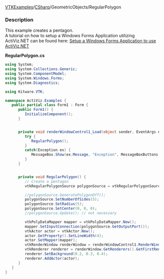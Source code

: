 [VTKExamples](/home/)/[CSharp](/CSharp)/GeometricObjects/RegularPolygon

### Description
This example creates a pentagon.<br />
A tutorial on how to setup a Windows Forms Application utilizing ActiViz.NET can be found here: [Setup a Windows Forms Application to use ActiViz.NET](http://www.vtk.org/Wiki/VTK/CSharp/ActiViz.NET)

**RegularPolygon.cs**
```csharp
using System;
using System.Collections.Generic;
using System.ComponentModel;
using System.Windows.Forms;
using System.Diagnostics;

using Kitware.VTK;

namespace ActiViz.Examples {
   public partial class Form1 : Form {
      public Form1() {
         InitializeComponent();
      }


      private void renderWindowControl1_Load(object sender, EventArgs e) {
         try {
            RegularPolygon();
         }
         catch(Exception ex) {
            MessageBox.Show(ex.Message, "Exception", MessageBoxButtons.OK);
         }
      }


      private void RegularPolygon() {
         // Create a pentagon
         vtkRegularPolygonSource polygonSource = vtkRegularPolygonSource.New();

         //polygonSource.GeneratePolygonOff();
         polygonSource.SetNumberOfSides(5);
         polygonSource.SetRadius(5);
         polygonSource.SetCenter(0, 0, 0);
         //polygonSource.Update(); // not necessary

         vtkPolyDataMapper mapper = vtkPolyDataMapper.New();
         mapper.SetInputConnection(polygonSource.GetOutputPort());
         vtkActor actor = vtkActor.New();
         actor.GetProperty().SetLineWidth(4);
         actor.SetMapper(mapper);
         vtkRenderWindow renderWindow = renderWindowControl1.RenderWindow;
         vtkRenderer renderer = renderWindow.GetRenderers().GetFirstRenderer();
         renderer.SetBackground(0.2, 0.3, 0.4);
         renderer.AddActor(actor);
      }
   }
}
```
